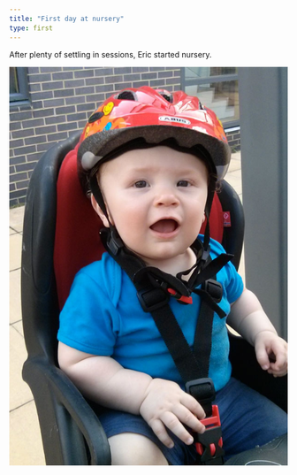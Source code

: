 ```yaml
---
title: "First day at nursery"
type: first
---
```


After plenty of settling in sessions, Eric started nursery.

![Coming home from nursery](img/photos/2014-07-23-nursery.jpg)
